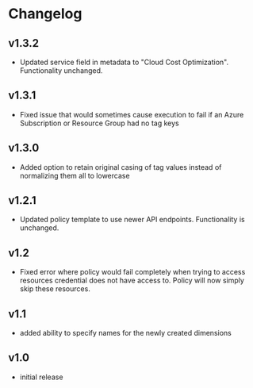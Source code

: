 # Changelog

## v1.3.2

- Updated service field in metadata to "Cloud Cost Optimization". Functionality unchanged.

## v1.3.1

- Fixed issue that would sometimes cause execution to fail if an Azure Subscription or Resource Group had no tag keys

## v1.3.0

- Added option to retain original casing of tag values instead of normalizing them all to lowercase

## v1.2.1

- Updated policy template to use newer API endpoints. Functionality is unchanged.

## v1.2

- Fixed error where policy would fail completely when trying to access resources credential does not have access to. Policy will now simply skip these resources.

## v1.1

- added ability to specify names for the newly created dimensions

## v1.0

- initial release
